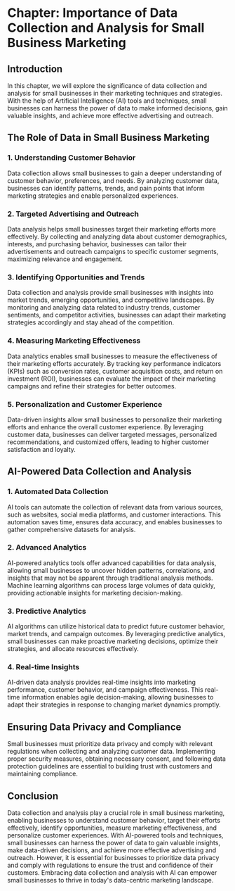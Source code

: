 Chapter: Importance of Data Collection and Analysis for Small Business Marketing
================================================================================

Introduction
------------

In this chapter, we will explore the significance of data collection and analysis for small businesses in their marketing techniques and strategies. With the help of Artificial Intelligence (AI) tools and techniques, small businesses can harness the power of data to make informed decisions, gain valuable insights, and achieve more effective advertising and outreach.

The Role of Data in Small Business Marketing
--------------------------------------------

### 1. Understanding Customer Behavior

Data collection allows small businesses to gain a deeper understanding of customer behavior, preferences, and needs. By analyzing customer data, businesses can identify patterns, trends, and pain points that inform marketing strategies and enable personalized experiences.

### 2. Targeted Advertising and Outreach

Data analysis helps small businesses target their marketing efforts more effectively. By collecting and analyzing data about customer demographics, interests, and purchasing behavior, businesses can tailor their advertisements and outreach campaigns to specific customer segments, maximizing relevance and engagement.

### 3. Identifying Opportunities and Trends

Data collection and analysis provide small businesses with insights into market trends, emerging opportunities, and competitive landscapes. By monitoring and analyzing data related to industry trends, customer sentiments, and competitor activities, businesses can adapt their marketing strategies accordingly and stay ahead of the competition.

### 4. Measuring Marketing Effectiveness

Data analytics enables small businesses to measure the effectiveness of their marketing efforts accurately. By tracking key performance indicators (KPIs) such as conversion rates, customer acquisition costs, and return on investment (ROI), businesses can evaluate the impact of their marketing campaigns and refine their strategies for better outcomes.

### 5. Personalization and Customer Experience

Data-driven insights allow small businesses to personalize their marketing efforts and enhance the overall customer experience. By leveraging customer data, businesses can deliver targeted messages, personalized recommendations, and customized offers, leading to higher customer satisfaction and loyalty.

AI-Powered Data Collection and Analysis
---------------------------------------

### 1. Automated Data Collection

AI tools can automate the collection of relevant data from various sources, such as websites, social media platforms, and customer interactions. This automation saves time, ensures data accuracy, and enables businesses to gather comprehensive datasets for analysis.

### 2. Advanced Analytics

AI-powered analytics tools offer advanced capabilities for data analysis, allowing small businesses to uncover hidden patterns, correlations, and insights that may not be apparent through traditional analysis methods. Machine learning algorithms can process large volumes of data quickly, providing actionable insights for marketing decision-making.

### 3. Predictive Analytics

AI algorithms can utilize historical data to predict future customer behavior, market trends, and campaign outcomes. By leveraging predictive analytics, small businesses can make proactive marketing decisions, optimize their strategies, and allocate resources effectively.

### 4. Real-time Insights

AI-driven data analysis provides real-time insights into marketing performance, customer behavior, and campaign effectiveness. This real-time information enables agile decision-making, allowing businesses to adapt their strategies in response to changing market dynamics promptly.

Ensuring Data Privacy and Compliance
------------------------------------

Small businesses must prioritize data privacy and comply with relevant regulations when collecting and analyzing customer data. Implementing proper security measures, obtaining necessary consent, and following data protection guidelines are essential to building trust with customers and maintaining compliance.

Conclusion
----------

Data collection and analysis play a crucial role in small business marketing, enabling businesses to understand customer behavior, target their efforts effectively, identify opportunities, measure marketing effectiveness, and personalize customer experiences. With AI-powered tools and techniques, small businesses can harness the power of data to gain valuable insights, make data-driven decisions, and achieve more effective advertising and outreach. However, it is essential for businesses to prioritize data privacy and comply with regulations to ensure the trust and confidence of their customers. Embracing data collection and analysis with AI can empower small businesses to thrive in today's data-centric marketing landscape.
